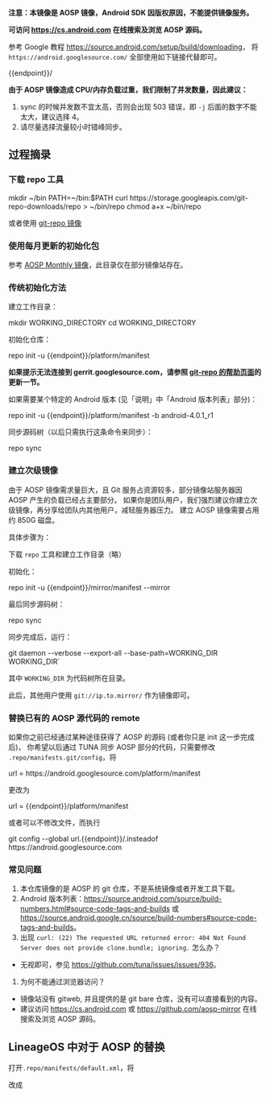 **注意：本镜像是 AOSP 镜像，Android SDK 因版权原因，不能提供镜像服务。**

**可访问 <https://cs.android.com> 在线搜索及浏览 AOSP 源码。**

参考 Google 教程 <https://source.android.com/setup/build/downloading>，
将 `https://android.googlesource.com/` 全部使用如下链接代替即可。

<tmpl>
{{endpoint}}/
</tmpl>

**由于 AOSP 镜像造成 CPU/内存负载过重，我们限制了并发数量，因此建议：**
1. sync 的时候并发数不宜太高，否则会出现 503 错误，即 `-j` 后面的数字不能太大，建议选择 4。
2. 请尽量选择流量较小时错峰同步。

## 过程摘录

### 下载 repo 工具

<tmpl z-lang="bash">
mkdir ~/bin
PATH=~/bin:$PATH
curl https://storage.googleapis.com/git-repo-downloads/repo > ~/bin/repo
chmod a+x ~/bin/repo
</tmpl>

或者使用 [git-repo 镜像](../git-repo/)

### 使用每月更新的初始化包

参考 [AOSP Monthly 镜像](../aosp-monthly/)，此目录仅在部分镜像站存在。

### 传统初始化方法

建立工作目录：

<tmpl z-lang="bash">
mkdir WORKING_DIRECTORY
cd WORKING_DIRECTORY
</tmpl>

初始化仓库：

<tmpl z-lang="bash">
repo init -u {{endpoint}}/platform/manifest
</tmpl>

**如果提示无法连接到 gerrit.googlesource.com，请参照 [git-repo 的帮助页面](../git-repo/)的更新一节。**

如果需要某个特定的 Android 版本 (见「说明」中「Android 版本列表」部分)：

<tmpl z-lang="bash">
repo init -u {{endpoint}}/platform/manifest -b android-4.0.1_r1
</tmpl>

同步源码树（以后只需执行这条命令来同步）：

<tmpl z-lang="bash">
repo sync
</tmpl>

### 建立次级镜像

由于 AOSP 镜像需求量巨大，且 Git 服务占资源较多，部分镜像站服务器因 AOSP 产生的负载已经占主要部分。
如果你是团队用户，我们强烈建议你建立次级镜像，再分享给团队内其他用户，减轻服务器压力。
建立 AOSP 镜像需要占用约 850G 磁盘。

具体步骤为：

下载 `repo` 工具和建立工作目录（略）

初始化：

<tmpl z-lang="bash">
repo init -u {{endpoint}}/mirror/manifest --mirror
</tmpl>

最后同步源码树：

<tmpl z-lang="bash">
repo sync
</tmpl>

同步完成后，运行：

<tmpl z-lang="bash">
git daemon --verbose --export-all --base-path=WORKING_DIR WORKING_DIR`
</tmpl>

其中 `WORKING_DIR` 为代码树所在目录。

此后，其他用户使用 `git://ip.to.mirror/` 作为镜像即可。

### 替换已有的 AOSP 源代码的 remote

如果你之前已经通过某种途径获得了 AOSP 的源码 (或者你只是 init 这一步完成后)，
你希望以后通过 TUNA 同步 AOSP 部分的代码，只需要修改 `.repo/manifests.git/config`，将

<tmpl>
url = https://android.googlesource.com/platform/manifest
</tmpl>

更改为

<tmpl>
url = {{endpoint}}/platform/manifest
</tmpl>

或者可以不修改文件，而执行

<tmpl>
git config --global url.{{endpoint}}/.insteadof https://android.googlesource.com
</tmpl>

### 常见问题

1. 本仓库镜像的是 AOSP 的 git 仓库，不是系统镜像或者开发工具下载。
1. Android 版本列表：<https://source.android.com/source/build-numbers.html#source-code-tags-and-builds> 或 <https://source.android.google.cn/source/build-numbers#source-code-tags-and-builds>。
1. 出现 `curl: (22) The requested URL returned error: 404 Not Found Server does not provide clone.bundle; ignoring.` 怎么办？
  - 无视即可，参见 <https://github.com/tuna/issues/issues/936>。
1. 为何不能通过浏览器访问？
  - 镜像站没有 gitweb, 并且提供的是 git bare 仓库，没有可以直接看到的内容。
  - 建议访问 <https://cs.android.com> 或 <https://github.com/aosp-mirror> 在线搜索及浏览 AOSP 源码。

## LineageOS 中对于 AOSP 的替换

打开`.repo/manifests/default.xml`，将

<tmpl z-lang="xml">
  <remote  name="aosp"
           fetch="https://android.googlesource.com"
</tmpl>

改成

<tmpl z-lang="xml">
  <remote  name="aosp"
           fetch="{{endpoint}}"
</tmpl>
